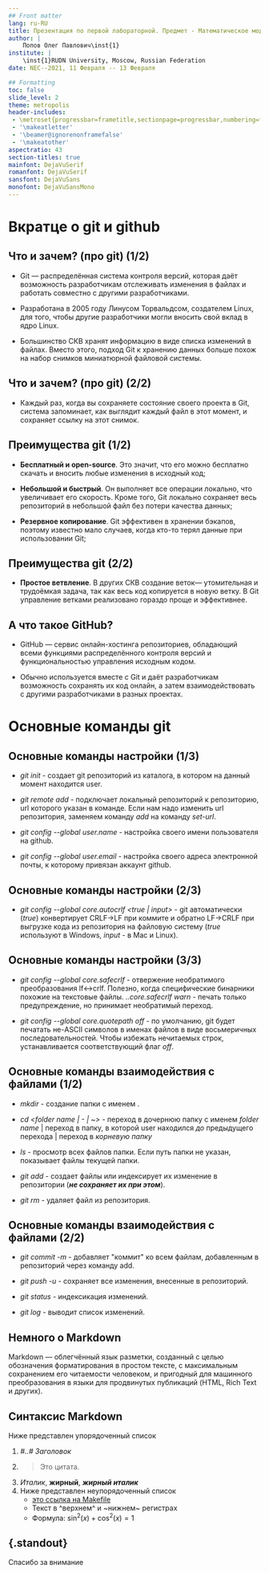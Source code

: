 ```yaml
---
## Front matter
lang: ru-RU
title: Презентация по первой лабораторной. Предмет - Математическое моделирование.
author: |
	Попов Олег Павлович\inst{1}
institute: |
	\inst{1}RUDN University, Moscow, Russian Federation
date: NEC--2021, 11 Февраля -- 13 Февраля

## Formatting
toc: false
slide_level: 2
theme: metropolis
header-includes:
 - \metroset{progressbar=frametitle,sectionpage=progressbar,numbering=fraction}
 - '\makeatletter'
 - '\beamer@ignorenonframefalse'
 - '\makeatother'
aspectratio: 43
section-titles: true
mainfont: DejaVuSerif
romanfont: DejaVuSerif
sansfont: DejaVuSans
monofont: DejaVuSansMono
---
```


# Вкратце о git и github

## Что и зачем? (про git) (1/2)

- Git — распределённая система контроля версий, которая даёт возможность разработчикам отслеживать изменения в файлах и работать совместно с другими разработчиками.

- Разработана в 2005 году Линусом Торвальдсом, создателем Linux, для того, чтобы другие разработчики могли вносить свой вклад в ядро Linux.

- Большинство СКВ хранят информацию в виде списка изменений в файлах. Вместо этого, подход Git к хранению данных больше похож на набор снимков миниатюрной файловой системы.

## Что и зачем? (про git) (2/2)

- Каждый раз, когда вы сохраняете состояние своего проекта в Git, система запоминает, как выглядит каждый файл в этот момент, и сохраняет ссылку на этот снимок.

## Преимущества git (1/2)

- **Бесплатный и open-source**. Это значит, что его можно бесплатно скачать и вносить любые изменения в исходный код;

- **Небольшой и быстрый**. Он выполняет все операции локально, что увеличивает его скорость. Кроме того, Git локально сохраняет весь репозиторий в небольшой файл без потери качества данных;

- **Резервное копирование**. Git эффективен в хранении бэкапов, поэтому известно мало случаев, когда кто-то терял данные при использовании Git;

## Преимущества git (2/2)

- **Простое ветвление**. В других СКВ создание веток— утомительная и трудоёмкая задача, так как весь код копируется в новую ветку. В Git управление ветками реализовано гораздо проще и эффективнее.

## А что такое GitHub?

- GitHub — сервис онлайн-хостинга репозиториев, обладающий всеми функциями распределённого контроля версий и функциональностью управления исходным кодом.

- Обычно используется вместе с Git и даёт разработчикам возможность сохранять их код онлайн, а затем взаимодействовать с другими разработчиками в разных проектах.

# Основные команды git

## Основные команды настройки (1/3)

- *git init* - создает git репозиторий из каталога, в котором на данный момент находится user.

- *git remote add <repos name> <repos url>* - подключает локальный репозиторий к репозиторию, url которого указан в команде. Если нам надо изменить url репозитория, заменяем команду *add* на команду *set-url*.

- *git config --global user.name <name>* - настройка своего имени пользователя на github.

- *git config --global user.email <email>* - настройка своего адреса электронной почты, к которому привязан аккаунт github.

## Основные команды настройки (2/3)

- *git config --global core.autocrlf <true | input>* - git автоматически (*true*) конвертирует CRLF->LF при коммите и обратно LF->CRLF при выгрузке кода из репозитория на файловую систему (*true* используют в Windows, *input* - в Mac и Linux).

## Основные команды настройки (3/3)

- *git config --global core.safecrlf <true>* - отвержение необратимого преобразования lf<->crlf. Полезно, когда специфические бинарники похожие на текстовые файлы. *..core.safecrlf warn* - печать только предупреждение, но принимает необратимый переход.

- *git config --global core.quotepath off* - по умолчанию, git будет печатать не-ASCII символов в именах файлов в виде восьмеричных последовательностей. Чтобы избежать нечитаемых строк, устанавливается соответствующий флаг *off*.

## Основные команды взаимодействия с файлами (1/2)

- *mkdir <folder name>* - создание папки с именем *<folder name>*.

- *cd <folder name | - | ~>* - переход в дочернюю папку с именем *folder name* | переход в папку, в которой user находился *до* предыдущего перехода | переход в *корневую папку*

- *ls <options> <folder path>* - просмотр всех файлов папки. Если путь папки не указан, показывает файлы текущей папки.

- *git add <file name>* - создает файлы или индексирует их изменение в репозитории (***не сохраняет их при этом***).

- *git rm <file name>* - удаляет файл из репозитория.

## Основные команды взаимодействия с файлами (2/2)

- *git commit -m <commit>* - добавляет "коммит" ко всем файлам, добавленным в репозиторий через команду add.

- *git push -u <repos name> <branch>* - сохраняет все изменения, внесенные в репозиторий.

- *git status* - индексикация изменений.

- *git log* - выводит список изменений.

## Немного о Markdown

Markdown — облегчённый язык разметки, созданный с целью обозначения форматирования в простом тексте, с максимальным сохранением его читаемости человеком, и пригодный для машинного преобразования в языки для продвинутых публикаций (HTML, Rich Text и других).

## Синтаксис Markdown

Ниже представлен упорядоченный список


1. *#..# Заголовок*
2. > Это цитата.
3. *Италик*, **жирный**, ***жирный италик***
4. Ниже представлен неупорядоченный список
	- [это ссылка на Makefile](Makefile)
	- Текст в ^верхнем^ и ~нижнем~ регистрах
	- Формула: $\sin^2 (x) + \cos^2 (x) = 1$

## {.standout}

Спасибо за внимание
